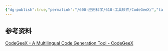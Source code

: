 ```yaml
---
{"dg-publish":true,"permalink":"/600-应用科学/610-工具软件/CodeGeeX/","tags":["AI/编程","Plugin/AndroidStdio"],"noteIcon":""}
---
```





## 参考资料
[CodeGeeX - A Multilingual Code Generation Tool - CodeGeeX](https://codegeex.cn/)